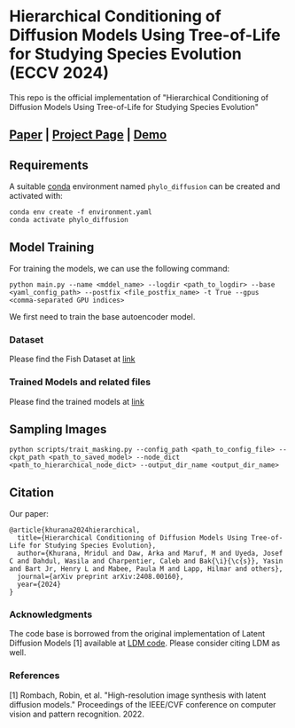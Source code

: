 # Hierarchical Conditioning of Diffusion Models Using Tree-of-Life for Studying Species Evolution (ECCV 2024)
This repo is the official implementation of "Hierarchical Conditioning of Diffusion Models Using Tree-of-Life for Studying Species Evolution"

[Paper](https://arxiv.org/abs/2408.00160v1) | [Project Page](https://imageomics.github.io/phylo-diffusion/) | [Demo](https://huggingface.co/spaces/mridulk/phylo-diffusion)
---

## Requirements
A suitable [conda](https://conda.io/) environment named `phylo_diffusion` can be created
and activated with:

```
conda env create -f environment.yaml
conda activate phylo_diffusion
```

## Model Training
For training the models, we can use the following command:
```
python main.py --name <mddel_name> --logdir <path_to_logdir> --base <yaml_config_path> --postfix <file_postfix_name> -t True --gpus <comma-separated GPU indices>
```

We first need to train the base autoencoder model. 
<!-- This can be trained using the following command: -->

### Dataset
Please find the Fish Dataset at [link](https://drive.google.com/drive/folders/1W6tB8m8Gqv7SAOcwCMwTnWK9rB5voNHU?usp=sharing)

### Trained Models and related files
Please find the trained models at [link](https://huggingface.co/spaces/mridulk/phylo-diffusion/tree/main/model_files)

## Sampling Images

```
python scripts/trait_masking.py --config_path <path_to_config_file> --ckpt_path <path_to_saved_model> --node_dict <path_to_hierarchical_node_dict> --output_dir_name <output_dir_name>
```

## Citation
Our paper:

```
@article{khurana2024hierarchical,
  title={Hierarchical Conditioning of Diffusion Models Using Tree-of-Life for Studying Species Evolution},
  author={Khurana, Mridul and Daw, Arka and Maruf, M and Uyeda, Josef C and Dahdul, Wasila and Charpentier, Caleb and Bak{\i}{\c{s}}, Yasin and Bart Jr, Henry L and Mabee, Paula M and Lapp, Hilmar and others},
  journal={arXiv preprint arXiv:2408.00160},
  year={2024}
}
```

### Acknowledgments
The code base is borrowed from the original implementation of Latent Diffusion Models [1] available at [LDM code](https://github.com/CompVis/latent-diffusion). Please consider citing LDM as well.

### References

[1] Rombach, Robin, et al. "High-resolution image synthesis with latent diffusion models." Proceedings of the IEEE/CVF conference on computer vision and pattern recognition. 2022.
